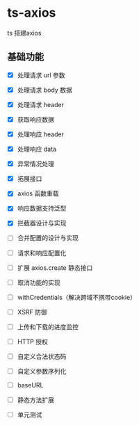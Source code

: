 # ts-axios

ts 搭建axios



## 基础功能

- [x] 处理请求 url 参数
- [x] 处理请求 body 数据
- [x] 处理请求 header
- [x] 获取响应数据
- [x] 处理响应 header
- [x] 处理响应 data
- [x] 异常情况处理
- [x] 拓展接口
- [x] axios 函数重载
- [x] 响应数据支持泛型
- [x] 拦截器设计与实现
- [ ] 合并配置的设计与实现
- [ ] 请求和响应配置化
- [ ] 扩展 axios.create 静态接口
- [ ] 取消功能的实现
- [ ] withCredentials（解决跨域不携带cookie）
- [ ] XSRF 防御
- [ ] 上传和下载的进度监控
- [ ] HTTP 授权
- [ ] 自定义合法状态码
- [ ] 自定义参数序列化
- [ ] baseURL
- [ ] 静态方法扩展
- [ ] 单元测试

